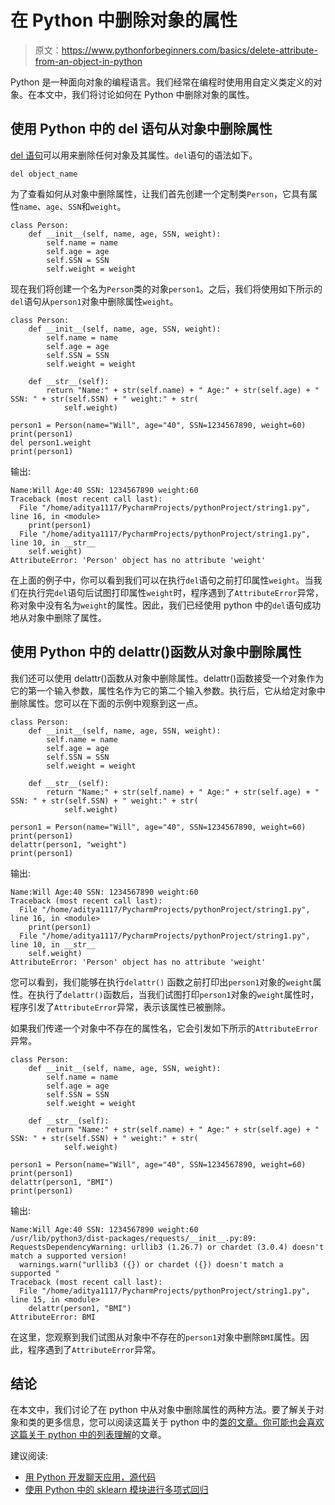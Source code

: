 # 在 Python 中删除对象的属性

> 原文：<https://www.pythonforbeginners.com/basics/delete-attribute-from-an-object-in-python>

Python 是一种面向对象的编程语言。我们经常在编程时使用用自定义类定义的对象。在本文中，我们将讨论如何在 Python 中删除对象的属性。

## 使用 Python 中的 del 语句从对象中删除属性

[del 语句](https://www.pythonforbeginners.com/basics/del-statement)可以用来删除任何对象及其属性。`del`语句的语法如下。

```
del object_name
```

为了查看如何从对象中删除属性，让我们首先创建一个定制类`Person`，它具有属性`name`、`age`、`SSN`和`weight`。

```
class Person:
    def __init__(self, name, age, SSN, weight):
        self.name = name
        self.age = age
        self.SSN = SSN
        self.weight = weight 
```

现在我们将创建一个名为`Person`类的对象`person1`。之后，我们将使用如下所示的`del`语句从`person1`对象中删除属性`weight`。

```
class Person:
    def __init__(self, name, age, SSN, weight):
        self.name = name
        self.age = age
        self.SSN = SSN
        self.weight = weight

    def __str__(self):
        return "Name:" + str(self.name) + " Age:" + str(self.age) + " SSN: " + str(self.SSN) + " weight:" + str(
            self.weight)

person1 = Person(name="Will", age="40", SSN=1234567890, weight=60)
print(person1)
del person1.weight
print(person1)
```

输出:

```
Name:Will Age:40 SSN: 1234567890 weight:60
Traceback (most recent call last):
  File "/home/aditya1117/PycharmProjects/pythonProject/string1.py", line 16, in <module>
    print(person1)
  File "/home/aditya1117/PycharmProjects/pythonProject/string1.py", line 10, in __str__
    self.weight)
AttributeError: 'Person' object has no attribute 'weight'
```

在上面的例子中，你可以看到我们可以在执行`del`语句之前打印属性`weight`。当我们在执行完`del`语句后试图打印属性`weight`时，程序遇到了`AttributeError`异常，称对象中没有名为`weight`的属性。因此，我们已经使用 python 中的`del`语句成功地从对象中删除了属性。

## 使用 Python 中的 delattr()函数从对象中删除属性

我们还可以使用 delattr()函数从对象中删除属性。delattr()函数接受一个对象作为它的第一个输入参数，属性名作为它的第二个输入参数。执行后，它从给定对象中删除属性。您可以在下面的示例中观察到这一点。

```
class Person:
    def __init__(self, name, age, SSN, weight):
        self.name = name
        self.age = age
        self.SSN = SSN
        self.weight = weight

    def __str__(self):
        return "Name:" + str(self.name) + " Age:" + str(self.age) + " SSN: " + str(self.SSN) + " weight:" + str(
            self.weight)

person1 = Person(name="Will", age="40", SSN=1234567890, weight=60)
print(person1)
delattr(person1, "weight")
print(person1) 
```

输出:

```
Name:Will Age:40 SSN: 1234567890 weight:60
Traceback (most recent call last):
  File "/home/aditya1117/PycharmProjects/pythonProject/string1.py", line 16, in <module>
    print(person1)
  File "/home/aditya1117/PycharmProjects/pythonProject/string1.py", line 10, in __str__
    self.weight)
AttributeError: 'Person' object has no attribute 'weight' 
```

您可以看到，我们能够在执行`delattr()` 函数之前打印出`person1`对象的`weight`属性。在执行了`delattr()`函数后，当我们试图打印`person1`对象的`weight`属性时，程序引发了`AttributeError`异常，表示该属性已被删除。

如果我们传递一个对象中不存在的属性名，它会引发如下所示的`AttributeError`异常。

```
class Person:
    def __init__(self, name, age, SSN, weight):
        self.name = name
        self.age = age
        self.SSN = SSN
        self.weight = weight

    def __str__(self):
        return "Name:" + str(self.name) + " Age:" + str(self.age) + " SSN: " + str(self.SSN) + " weight:" + str(
            self.weight)

person1 = Person(name="Will", age="40", SSN=1234567890, weight=60)
print(person1)
delattr(person1, "BMI")
print(person1)
```

输出:

```
Name:Will Age:40 SSN: 1234567890 weight:60
/usr/lib/python3/dist-packages/requests/__init__.py:89: RequestsDependencyWarning: urllib3 (1.26.7) or chardet (3.0.4) doesn't match a supported version!
  warnings.warn("urllib3 ({}) or chardet ({}) doesn't match a supported "
Traceback (most recent call last):
  File "/home/aditya1117/PycharmProjects/pythonProject/string1.py", line 15, in <module>
    delattr(person1, "BMI")
AttributeError: BMI
```

在这里，您观察到我们试图从对象中不存在的`person1`对象中删除`BMI`属性。因此，程序遇到了`AttributeError`异常。

## 结论

在本文中，我们讨论了在 python 中从对象中删除属性的两种方法。要了解关于对象和类的更多信息，您可以阅读这篇关于 python 中的[类的文章。你可能也会喜欢这篇关于 python 中的](https://www.pythonforbeginners.com/basics/classes-in-python)[列表理解](https://www.pythonforbeginners.com/basics/list-comprehensions-in-python)的文章。

建议阅读:

*   [用 Python 开发聊天应用，源代码](https://codinginfinite.com/python-chat-application-tutorial-source-code/)
*   [使用 Python 中的 sklearn 模块进行多项式回归](https://codinginfinite.com/polynomial-regression-using-sklearn-module-in-python/)